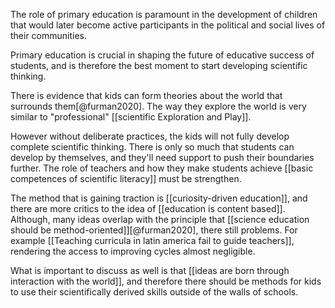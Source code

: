 The role of primary education is paramount in the development of children that would later become active participants in the political and social lives of their communities. 

Primary education is crucial in shaping the future of educative success of students, and is therefore the best moment to start developing scientific thinking. 

There is evidence that kids can form theories about the world that surrounds them[@furman2020]. The way they explore the world is very similar to "professional" [[scientific Exploration and Play]]. 

However without deliberate practices, the kids will not fully develop complete scientific thinking. There is only so much that students can develop by themselves, and they'll need support to push their boundaries further. The role of teachers and how they make students achieve [[basic competences of scientific literacy]] must be strengthen. 

The method that is gaining traction is [[curiosity-driven education]], and there are more critics to the idea of [[education is content based]]. Although, many ideas overlap with the principle that [[science education should be method-oriented]][@furman2020], there still problems. For example [[Teaching curricula in latin america fail to guide teachers]], rendering the access to improving cycles almost negligible. 

What is important to discuss as well is that [[ideas are born through interaction with the world]], and therefore there should be methods for kids to use their scientifically derived skills outside of the walls of schools. 